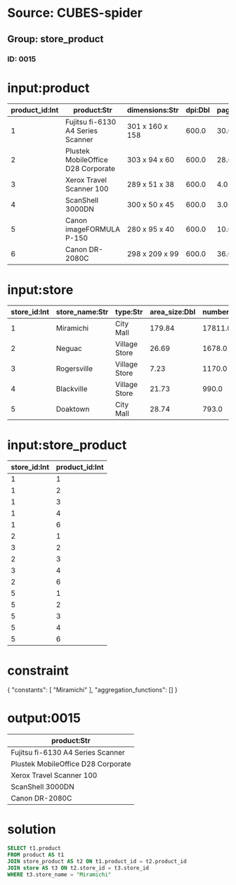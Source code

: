 # Source: CUBES-spider
## Group: store_product
### ID: 0015

# input:product

| product_id:Int | product:Str | dimensions:Str | dpi:Dbl | pages_per_minute_color:Dbl | max_page_size:Str | interface:Str |
|---|---|---|---|---|---|---|
| 1 | Fujitsu fi-6130 A4 Series Scanner | 301 x 160 x 158 | 600.0 | 30.0 | A4 | USB 2.0 |
| 2 | Plustek MobileOffice D28 Corporate | 303 x 94 x 60 | 600.0 | 28.0 | A4 | USB 2.0 |
| 3 | Xerox Travel Scanner 100 | 289 x 51 x 38 | 600.0 | 4.0 | A4 | USB 2.0 |
| 4 | ScanShell 3000DN | 300 x 50 x 45 | 600.0 | 3.0 | A4 | USB 2.0 |
| 5 | Canon imageFORMULA P-150 | 280 x 95 x 40 | 600.0 | 10.0 | 216mm x 356mm | USB 2.0 |
| 6 | Canon DR-2080C | 298 x 209 x 99 | 600.0 | 36.0 | 216mm x 355mm | USB 2.0 |

# input:store

| store_id:Int | store_name:Str | type:Str | area_size:Dbl | number_of_product_category:Dbl | ranking:Int |
|---|---|---|---|---|---|
| 1 | Miramichi | City Mall | 179.84 | 17811.0 | 2 |
| 2 | Neguac | Village Store | 26.69 | 1678.0 | 3 |
| 3 | Rogersville | Village Store | 7.23 | 1170.0 | 1 |
| 4 | Blackville | Village Store | 21.73 | 990.0 | 10 |
| 5 | Doaktown | City Mall | 28.74 | 793.0 | 9 |

# input:store_product

| store_id:Int | product_id:Int |
|---|---|
| 1 | 1 |
| 1 | 2 |
| 1 | 3 |
| 1 | 4 |
| 1 | 6 |
| 2 | 1 |
| 3 | 2 |
| 2 | 3 |
| 3 | 4 |
| 2 | 6 |
| 5 | 1 |
| 5 | 2 |
| 5 | 3 |
| 5 | 4 |
| 5 | 6 |

# constraint

{
  "constants": [
    "Miramichi"
  ],
  "aggregation_functions": []
}

# output:0015

| product:Str |
|---|
| Fujitsu fi-6130 A4 Series Scanner |
| Plustek MobileOffice D28 Corporate |
| Xerox Travel Scanner 100 |
| ScanShell 3000DN |
| Canon DR-2080C |

# solution

```sql
SELECT t1.product
FROM product AS t1
JOIN store_product AS t2 ON t1.product_id = t2.product_id
JOIN store AS t3 ON t2.store_id = t3.store_id
WHERE t3.store_name = "Miramichi"
```
